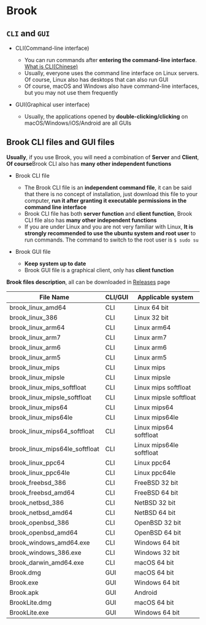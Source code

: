 # Brook

## `CLI` and `GUI`

- CLI(Command-line interface)

    - You can run commands after **entering the command-line interface**. [What is CLI(Chinese)](https://talks.txthinking.com/)
    - Usually, everyone uses the command line interface on Linux servers. Of course, Linux also has desktops that can also run GUI
    - Of course, macOS and Windows also have command-line interfaces, but you may not use them frequently

- GUI(Graphical user interface)

    - Usually, the applications opened by **double-clicking/clicking** on macOS/Windows/iOS/Android are all GUIs

## Brook CLI files and GUI files

**Usually**, if you use Brook, you will need a combination of **Server** and **Client**, **Of course**Brook CLI also has **many other independent functions**

- Brook CLI file

    - The Brook CLI file is an **independent command file**, it can be said that there is no concept of installation, just download this file to your computer, **run it after granting it executable permissions in the command line interface**
    - Brook CLI file has both **server function** and **client function**, Brook CLI file also has **many other independent functions**
    - If you are under Linux and you are not very familiar with Linux, **It is strongly recommended to use the ubuntu system and root user** to run commands. The command to switch to the root user is `$ sudo su`

- Brook GUI file

    - **Keep system up to date**
    - Brook GUI file is a graphical client, only has **client function**

**Brook files description**, all can be downloaded in [Releases](https://github.com/txthinking/brook/releases/tag/v20210214) page

| File Name | CLI/GUI | Applicable system |
| --- | --- | --- |
| brook_linux_amd64 | CLI| Linux 64 bit |
| brook_linux_386 | CLI| Linux 32 bit |
| brook_linux_arm64 | CLI| Linux arm64 |
| brook_linux_arm7 | CLI| Linux arm7 |
| brook_linux_arm6 | CLI| Linux arm6 |
| brook_linux_arm5 | CLI| Linux arm5 |
| brook_linux_mips | CLI| Linux mips |
| brook_linux_mipsle | CLI| Linux mipsle |
| brook_linux_mips_softfloat | CLI| Linux mips softfloat |
| brook_linux_mipsle_softfloat | CLI| Linux mipsle softfloat |
| brook_linux_mips64 | CLI| Linux mips64 |
| brook_linux_mips64le | CLI| Linux mips64le |
| brook_linux_mips64_softfloat | CLI| Linux mips64 softfloat |
| brook_linux_mips64le_softfloat | CLI| Linux mips64le softfloat |
| brook_linux_ppc64 | CLI| Linux ppc64 |
| brook_linux_ppc64le | CLI| Linux ppc64le |
| brook_freebsd_386 | CLI| FreeBSD 32 bit |
| brook_freebsd_amd64| CLI| FreeBSD 64 bit |
| brook_netbsd_386 | CLI| NetBSD 32 bit |
| brook_netbsd_amd64 | CLI| NetBSD 64 bit |
| brook_openbsd_386 | CLI| OpenBSD 32 bit |
| brook_openbsd_amd64| CLI| OpenBSD 64 bit |
| brook_windows_amd64.exe| CLI| Windows 64 bit |
| brook_windows_386.exe| CLI| Windows 32 bit |
| brook_darwin_amd64.exe| CLI| macOS 64 bit |
| Brook.dmg | GUI| macOS 64 bit |
| Brook.exe | GUI| Windows 64 bit |
| Brook.apk | GUI| Android |
| BrookLite.dmg | GUI| macOS 64 bit |
| BrookLite.exe | GUI| Windows 64 bit |
